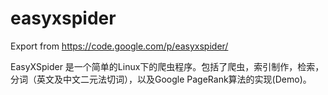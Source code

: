 # easyxspider

Export from https://code.google.com/p/easyxspider/ 

EasyXSpider 是一个简单的Linux下的爬虫程序。包括了爬虫，索引制作，检索，分词（英文及中文二元法切词），以及Google PageRank算法的实现(Demo)。
